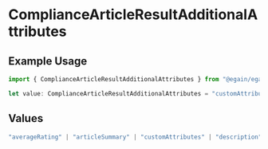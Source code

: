 # ComplianceArticleResultAdditionalAttributes

## Example Usage

```typescript
import { ComplianceArticleResultAdditionalAttributes } from "@egain/egain-api-typescript/models";

let value: ComplianceArticleResultAdditionalAttributes = "customAttributes";
```

## Values

```typescript
"averageRating" | "articleSummary" | "customAttributes" | "description" | "imageURL" | "isSubscribed" | "timesRated" | "topicBreadcrumb" | "ownedBy" | "ownedBy.userName" | "workflow" | "compliance" | "personalization" | "all"
```